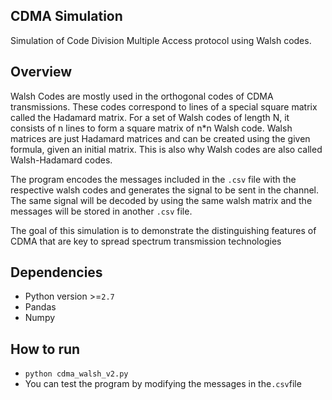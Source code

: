 

## CDMA Simulation
 Simulation of Code Division Multiple Access protocol using Walsh codes.

 ## Overview
 Walsh Codes are mostly used in the orthogonal codes of CDMA transmissions. These codes correspond to lines of a special   square matrix called the Hadamard matrix. For a set of Walsh codes of length N, it consists of n lines to form a square matrix of n*n Walsh code. Walsh matrices are just Hadamard matrices and can be created using the given formula, given an initial matrix. This is also why Walsh codes are also called Walsh-Hadamard codes.

 The program encodes the messages included in the `.csv` file with the respective walsh codes and generates the signal to be sent in the channel. The same signal will be decoded by using the same walsh matrix and the messages will be stored in another `.csv` file.

 The goal of this simulation is to demonstrate the distinguishing features of CDMA that are key to spread spectrum transmission technologies

## Dependencies
- Python version >=`2.7`
- Pandas
- Numpy

## How to run
- `python cdma_walsh_v2.py`
-  You can test the program by modifying the messages in the`.csv`file
